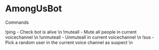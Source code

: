 # AmongUsBot

Commands

!ping - Check bot is alive \n
!muteall - Mute all people in current voicechannel \n
!unmuteall - Unmuteall in current voicechannel \n
!sus - Pick a random user in the current voice channel as suspect \n
